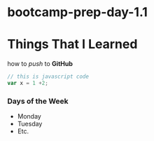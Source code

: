 # bootcamp-prep-day-1.1

# Things That I Learned

how to _push_ to **GitHub**

``` js
// this is javascript code
var x = 1 +2;
```
### Days of the Week
* Monday
* Tuesday
* Etc.



